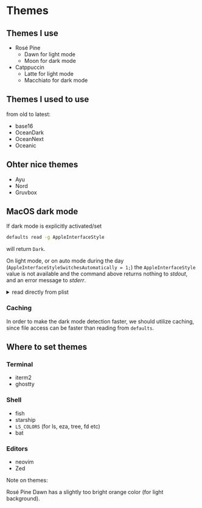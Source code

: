 # Themes

## Themes I use

- Rosé Pine
    - Dawn for light mode
    - Moon for dark mode
- Catppuccin
    - Latte for light mode
    - Macchiato for dark mode

## Themes I used to use

from old to latest:

- base16
- OceanDark
- OceanNext
- Oceanic


## Ohter nice themes

- Ayu
- Nord
- Gruvbox

## MacOS dark mode

If dark mode is explicitly activated/set

```bash
defaults read -g AppleInterfaceStyle
```

will return `Dark`.

On light mode, or on auto mode during the day (`AppleInterfaceStyleSwitchesAutomatically = 1;`)
the `AppleInterfaceStyle` value is not available and the command above returns nothing to _stdout_,
and an error message to _stderr_.

<details>
    <summary>read directly from plist</summary>

    ### read directly from plist

    Perhaps not the best approach.

    Instead of using `defaults` we could use

    ```bash
    plutil -extract AppleInterfaceStyle raw ~/Library/Preferences/.GlobalPreferences.plist
    ```

    to read the value.

    However, here stderr is not used, and the error message in stdout.
</details>

### Caching

In order to make the dark mode detection faster, we should utilize caching,
since file access can be faster than reading from `defaults`.



## Where to set themes

### Terminal

- iterm2
- ghostty

### Shell

- fish
- starship
- `LS_COLORS` (for ls, eza, tree, fd etc)
- bat

### Editors

- neovim
- Zed

Note on themes:

Rosé Pine Dawn has a slightly too bright orange color (for light background).

